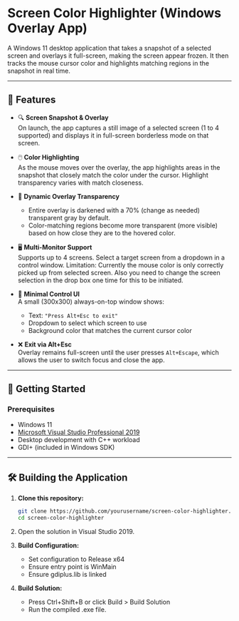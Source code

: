 # Screen Color Highlighter (Windows Overlay App)

A Windows 11 desktop application that takes a snapshot of a selected screen and overlays it full-screen, making the screen appear frozen. It then tracks the mouse cursor color and highlights matching regions in the snapshot in real time.

---

## 🧩 Features

- 🔍 **Screen Snapshot & Overlay**  
  On launch, the app captures a still image of a selected screen (1 to 4 supported) and displays it in full-screen borderless mode on that screen.

- 🖱️ **Color Highlighting**  
  As the mouse moves over the overlay, the app highlights areas in the snapshot that closely match the color under the cursor. Highlight transparency varies with match closeness.

- 🎨 **Dynamic Overlay Transparency**  
  - Entire overlay is darkened with a 70% (change as needed) transparent gray by default.  
  - Color-matching regions become more transparent (more visible) based on how close they are to the hovered color.

- 🖥️ **Multi-Monitor Support**  
  Supports up to 4 screens. Select a target screen from a dropdown in a control window. Limitation: Currently the mouse color is only correctly picked up from selected screen. Also you need to change the screen selection in the drop box one time for this to be initiated.

- 🧼 **Minimal Control UI**  
  A small (300x300) always-on-top window shows:  
  - Text: `"Press Alt+Esc to exit"`  
  - Dropdown to select which screen to use  
  - Background color that matches the current cursor color

- ❌ **Exit via Alt+Esc**  
  Overlay remains full-screen until the user presses `Alt+Escape`, which allows the user to switch focus and close the app.

---

## 🚀 Getting Started

### Prerequisites

- Windows 11
- [Microsoft Visual Studio Professional 2019](https://visualstudio.microsoft.com/vs/)
- Desktop development with C++ workload
- GDI+ (included in Windows SDK)

---

## 🛠️ Building the Application

1. **Clone this repository:**

   ```bash
   git clone https://github.com/yourusername/screen-color-highlighter.git
   cd screen-color-highlighter

2. Open the solution in Visual Studio 2019.

3. **Build Configuration:**

    - Set configuration to Release x64
    - Ensure entry point is WinMain
    - Ensure gdiplus.lib is linked

4. **Build Solution:**

    - Press Ctrl+Shift+B or click Build > Build Solution
    - Run the compiled .exe file.
